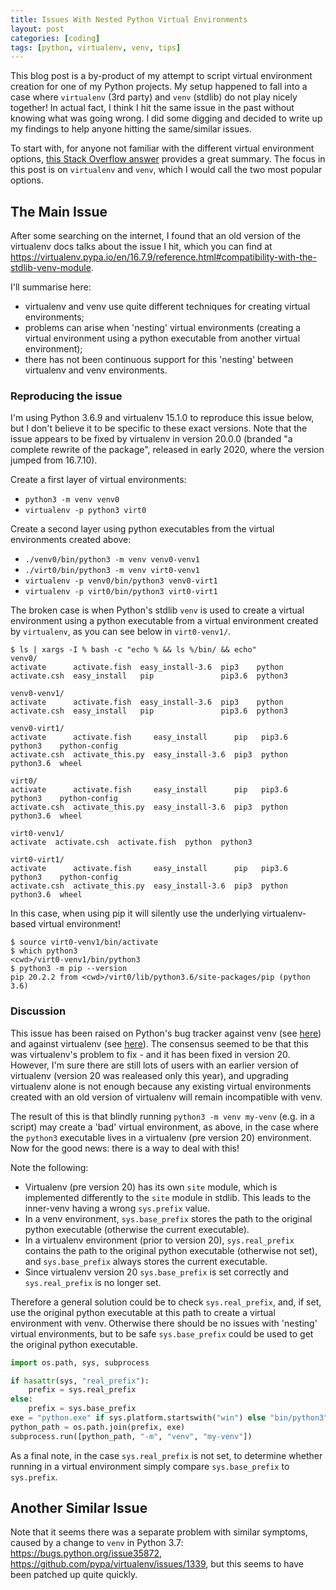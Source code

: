 ```yaml
---
title: Issues With Nested Python Virtual Environments
layout: post
categories: [coding]
tags: [python, virtualenv, venv, tips]
---
```



This blog post is a by-product of my attempt to script virtual environment creation for one of my Python projects. My setup happened to fall into a case where `virtualenv` (3rd party) and `venv` (stdlib) do not play nicely together! In actual fact, I think I hit the same issue in the past without knowing what was going wrong. I did some digging and decided to write up my findings to help anyone hitting the same/similar issues.

To start with, for anyone not familiar with the different virtual environment options, [this Stack Overflow answer](https://stackoverflow.com/a/41573588/5181656) provides a great summary. The focus in this post is on `virtualenv` and `venv`, which I would call the two most popular options.


## The Main Issue

After some searching on the internet, I found that an old version of the virtualenv docs talks about the issue I hit, which you can find at <https://virtualenv.pypa.io/en/16.7.9/reference.html#compatibility-with-the-stdlib-venv-module>.

I'll summarise here:
 - virtualenv and venv use quite different techniques for creating virtual environments;
 - problems can arise when 'nesting' virtual environments (creating a virtual environment using a python executable from another virtual environment);
 - there has not been continuous support for this 'nesting' between virtualenv and venv environments.


### Reproducing the issue

I'm using Python 3.6.9 and virtualenv 15.1.0 to reproduce this issue below, but I don't believe it to be specific to these exact versions. Note that the issue appears to be fixed by virtualenv in version 20.0.0 (branded "a complete rewrite of the package", released in early 2020, where the version jumped from 16.7.10).

Create a first layer of virtual environments:
 - `python3 -m venv venv0`
 - `virtualenv -p python3 virt0`

Create a second layer using python executables from the virtual environments created above:
 - `./venv0/bin/python3 -m venv venv0-venv1`
 - `./virt0/bin/python3 -m venv virt0-venv1`
 - `virtualenv -p venv0/bin/python3 venv0-virt1`
 - `virtualenv -p virt0/bin/python3 virt0-virt1`

The broken case is when Python's stdlib `venv` is used to create a virtual environment using a python executable from a virtual environment created by `virtualenv`, as you can see below in `virt0-venv1/`.

```
$ ls | xargs -I % bash -c "echo % && ls %/bin/ && echo"
venv0/
activate      activate.fish  easy_install-3.6  pip3    python
activate.csh  easy_install   pip               pip3.6  python3

venv0-venv1/
activate      activate.fish  easy_install-3.6  pip3    python
activate.csh  easy_install   pip               pip3.6  python3

venv0-virt1/
activate      activate.fish     easy_install      pip   pip3.6  python3    python-config
activate.csh  activate_this.py  easy_install-3.6  pip3  python  python3.6  wheel

virt0/
activate      activate.fish     easy_install      pip   pip3.6  python3    python-config
activate.csh  activate_this.py  easy_install-3.6  pip3  python  python3.6  wheel

virt0-venv1/
activate  activate.csh  activate.fish  python  python3

virt0-virt1/
activate      activate.fish     easy_install      pip   pip3.6  python3    python-config
activate.csh  activate_this.py  easy_install-3.6  pip3  python  python3.6  wheel
```

In this case, when using pip it will silently use the underlying virtualenv-based virtual environment!

```
$ source virt0-venv1/bin/activate
$ which python3
<cwd>/virt0-venv1/bin/python3
$ python3 -m pip --version
pip 20.2.2 from <cwd>/virt0/lib/python3.6/site-packages/pip (python 3.6)
```


### Discussion

This issue has been raised on Python's bug tracker against venv (see [here](https://bugs.python.org/issue30811)) and against virtualenv (see [here](https://github.com/pypa/virtualenv/issues/1095)). The consensus seemed to be that this was virtualenv's problem to fix - and it has been fixed in version 20. However, I'm sure there are still lots of users with an earlier version of virtualenv (version 20 was realeased only this year), and upgrading virtualenv alone is not enough because any existing virtual environments created with an old version of virtualenv will remain incompatible with venv.

The result of this is that blindly running `python3 -m venv my-venv` (e.g. in a script) may create a 'bad' virtual environment, as above, in the case where the `python3` executable lives in a virtualenv (pre version 20) environment. Now for the good news: there is a way to deal with this! 

Note the following:
 - Virtualenv (pre version 20) has its own `site` module, which is implemented differently to the `site` module in stdlib. This leads to the inner-venv having a wrong `sys.prefix` value.
 - In a venv environment, `sys.base_prefix` stores the path to the original python executable (otherwise the current executable).
 - In a virtualenv environment (prior to version 20), `sys.real_prefix` contains the path to the original python executable (otherwise not set), and `sys.base_prefix` always stores the current executable.
 - Since virtualenv version 20 `sys.base_prefix` is set correctly and `sys.real_prefix` is no longer set.

Therefore a general solution could be to check `sys.real_prefix`, and, if set, use the original python executable at this path to create a virtual environment with venv. Otherwise there should be no issues with 'nesting' virtual environments, but to be safe `sys.base_prefix` could be used to get the original python executable.

```python
import os.path, sys, subprocess

if hasattr(sys, "real_prefix"):
    prefix = sys.real_prefix
else:
    prefix = sys.base_prefix
exe = "python.exe" if sys.platform.startswith("win") else "bin/python3"
python_path = os.path.join(prefix, exe)
subprocess.run([python_path, "-m", "venv", "my-venv"])
```

As a final note, in the case `sys.real_prefix` is not set, to determine whether running in a virtual environment simply compare `sys.base_prefix` to `sys.prefix`.


## Another Similar Issue

Note that it seems there was a separate problem with similar symptoms, caused by a change to `venv` in Python 3.7: <https://bugs.python.org/issue35872>, <https://github.com/pypa/virtualenv/issues/1339>, but this seems to have been patched up quite quickly.
